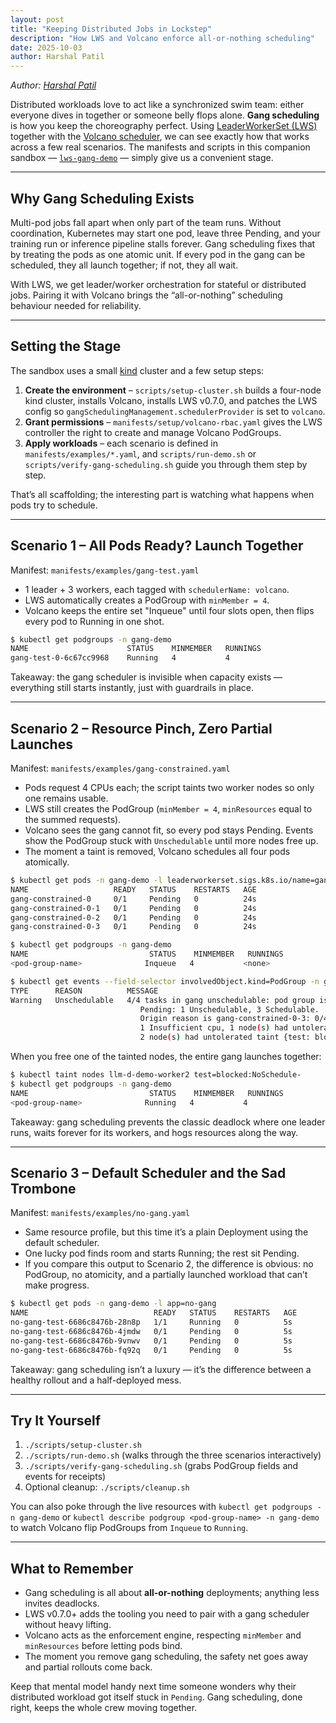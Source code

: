 ```yaml
---
layout: post
title: "Keeping Distributed Jobs in Lockstep"
description: "How LWS and Volcano enforce all-or-nothing scheduling"
date: 2025-10-03
author: Harshal Patil
---
```


*Author: [Harshal Patil](https://github.com/harche)*

Distributed workloads love to act like a synchronized swim team: either everyone dives in together or someone belly flops alone. **Gang scheduling** is how you keep the choreography perfect. Using [LeaderWorkerSet (LWS)](https://github.com/kubernetes-sigs/lws) together with the [Volcano scheduler](https://github.com/volcano-sh/volcano), we can see exactly how that works across a few real scenarios. The manifests and scripts in this companion sandbox — [`lws-gang-demo`](https://github.com/harche/lws-gang-demo) — simply give us a convenient stage.

---

## Why Gang Scheduling Exists

Multi-pod jobs fall apart when only part of the team runs. Without coordination, Kubernetes may start one pod, leave three Pending, and your training run or inference pipeline stalls forever. Gang scheduling fixes that by treating the pods as one atomic unit. If every pod in the gang can be scheduled, they all launch together; if not, they all wait.

With LWS, we get leader/worker orchestration for stateful or distributed jobs. Pairing it with Volcano brings the “all-or-nothing” scheduling behaviour needed for reliability.

---

## Setting the Stage

The sandbox uses a small [kind](https://github.com/kubernetes-sigs/kind) cluster and a few setup steps:

1. **Create the environment** – `scripts/setup-cluster.sh` builds a four-node kind cluster, installs Volcano, installs LWS v0.7.0, and patches the LWS config so `gangSchedulingManagement.schedulerProvider` is set to `volcano`.
2. **Grant permissions** – `manifests/setup/volcano-rbac.yaml` gives the LWS controller the right to create and manage Volcano PodGroups.
3. **Apply workloads** – each scenario is defined in `manifests/examples/*.yaml`, and `scripts/run-demo.sh` or `scripts/verify-gang-scheduling.sh` guide you through them step by step.

That’s all scaffolding; the interesting part is watching what happens when pods try to schedule.

---

## Scenario 1 – All Pods Ready? Launch Together

Manifest: `manifests/examples/gang-test.yaml`

- 1 leader + 3 workers, each tagged with `schedulerName: volcano`.
- LWS automatically creates a PodGroup with `minMember = 4`.
- Volcano keeps the entire set "Inqueue" until four slots open, then flips every pod to Running in one shot.

```bash
$ kubectl get podgroups -n gang-demo
NAME                      STATUS    MINMEMBER   RUNNINGS
gang-test-0-6c67cc9968    Running   4           4
```

Takeaway: the gang scheduler is invisible when capacity exists — everything still starts instantly, just with guardrails in place.

---

## Scenario 2 – Resource Pinch, Zero Partial Launches

Manifest: `manifests/examples/gang-constrained.yaml`

- Pods request 4 CPUs each; the script taints two worker nodes so only one remains usable.
- LWS still creates the PodGroup (`minMember = 4`, `minResources` equal to the summed requests).
- Volcano sees the gang cannot fit, so every pod stays Pending. Events show the PodGroup stuck with `Unschedulable` until more nodes free up.
- The moment a taint is removed, Volcano schedules all four pods atomically.

```bash
$ kubectl get pods -n gang-demo -l leaderworkerset.sigs.k8s.io/name=gang-constrained
NAME                   READY   STATUS    RESTARTS   AGE
gang-constrained-0     0/1     Pending   0          24s
gang-constrained-0-1   0/1     Pending   0          24s
gang-constrained-0-2   0/1     Pending   0          24s
gang-constrained-0-3   0/1     Pending   0          24s
```

```bash
$ kubectl get podgroups -n gang-demo
NAME                           STATUS    MINMEMBER   RUNNINGS
<pod-group-name>              Inqueue   4           <none>
```

```bash
$ kubectl get events --field-selector involvedObject.kind=PodGroup -n gang-demo
TYPE      REASON          MESSAGE
Warning   Unschedulable   4/4 tasks in gang unschedulable: pod group is not ready, 4 Pending, 4 minAvailable;
                             Pending: 1 Unschedulable, 3 Schedulable.
                             Origin reason is gang-constrained-0-3: 0/4 nodes are unavailable:
                             1 Insufficient cpu, 1 node(s) had untolerated taint {node-role.kubernetes.io/control-plane: },
                             2 node(s) had untolerated taint {test: blocked}.
```

When you free one of the tainted nodes, the entire gang launches together:

```bash
$ kubectl taint nodes llm-d-demo-worker2 test=blocked:NoSchedule-
$ kubectl get podgroups -n gang-demo
NAME                           STATUS    MINMEMBER   RUNNINGS
<pod-group-name>              Running   4           4
```

Takeaway: gang scheduling prevents the classic deadlock where one leader runs, waits forever for its workers, and hogs resources along the way.

---

## Scenario 3 – Default Scheduler and the Sad Trombone

Manifest: `manifests/examples/no-gang.yaml`

- Same resource profile, but this time it’s a plain Deployment using the default scheduler.
- One lucky pod finds room and starts Running; the rest sit Pending.
- If you compare this output to Scenario 2, the difference is obvious: no PodGroup, no atomicity, and a partially launched workload that can’t make progress.

```bash
$ kubectl get pods -n gang-demo -l app=no-gang
NAME                            READY   STATUS    RESTARTS   AGE
no-gang-test-6686c8476b-28n8p   1/1     Running   0          5s
no-gang-test-6686c8476b-4jmdw   0/1     Pending   0          5s
no-gang-test-6686c8476b-9vnwv   0/1     Pending   0          5s
no-gang-test-6686c8476b-fq92q   0/1     Pending   0          5s
```

Takeaway: gang scheduling isn’t a luxury — it’s the difference between a healthy rollout and a half-deployed mess.

---

## Try It Yourself

1. `./scripts/setup-cluster.sh`
2. `./scripts/run-demo.sh` (walks through the three scenarios interactively)
3. `./scripts/verify-gang-scheduling.sh` (grabs PodGroup fields and events for receipts)
4. Optional cleanup: `./scripts/cleanup.sh`

You can also poke through the live resources with `kubectl get podgroups -n gang-demo` or `kubectl describe podgroup <pod-group-name> -n gang-demo` to watch Volcano flip PodGroups from `Inqueue` to `Running`.

---

## What to Remember

- Gang scheduling is all about **all-or-nothing** deployments; anything less invites deadlocks.
- LWS v0.7.0+ adds the tooling you need to pair with a gang scheduler without heavy lifting.
- Volcano acts as the enforcement engine, respecting `minMember` and `minResources` before letting pods bind.
- The moment you remove gang scheduling, the safety net goes away and partial rollouts come back.

Keep that mental model handy next time someone wonders why their distributed workload got itself stuck in `Pending`. Gang scheduling, done right, keeps the whole crew moving together.

